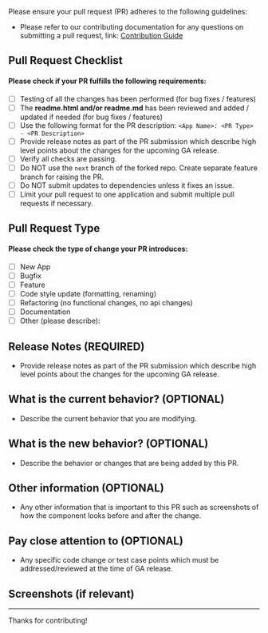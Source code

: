 
Please ensure your pull request (PR) adheres to the following guidelines:

- Please refer to our contributing documentation for any questions on submitting a pull request, link: [Contribution Guide](https://github.com/phantomcyber/phantom-apps/blob/master/.github/CONTRIBUTING.md)

## Pull Request Checklist

#### Please check if your PR fulfills the following requirements:
- [ ] Testing of all the changes has been performed (for bug fixes / features)
- [ ] The **readme.html and/or readme.md** has been reviewed and added / updated if needed (for bug fixes / features)
- [ ] Use the following format for the PR description: `<App Name>: <PR Type> - <PR Description>`
- [ ] Provide release notes as part of the PR submission which describe high level points about the changes for the upcoming GA release.
- [ ] Verify all checks are passing.
- [ ] Do NOT use the `next` branch of the forked repo. Create separate feature branch for raising the PR.
- [ ] Do NOT submit updates to dependencies unless it fixes an issue.
- [ ] Limit your pull request to one application and submit multiple pull requests if necessary.
## Pull Request Type

#### Please check the type of change your PR introduces:
- [ ] New App
- [ ] Bugfix
- [ ] Feature
- [ ] Code style update (formatting, renaming)
- [ ] Refactoring (no functional changes, no api changes)
- [ ] Documentation
- [ ] Other (please describe): 

## Release Notes (REQUIRED)
- Provide release notes as part of the PR submission which describe high level points about the changes for the upcoming GA release.

## What is the current behavior? (OPTIONAL)
- Describe the current behavior that you are modifying.

## What is the new behavior? (OPTIONAL)
- Describe the behavior or changes that are being added by this PR.


## Other information (OPTIONAL)
- Any other information that is important to this PR such as screenshots of how the component looks before and after the change.

## Pay close attention to (OPTIONAL)
- Any specific code change or test case points which must be addressed/reviewed at the time of GA release.

## Screenshots (if relevant)

---
Thanks for contributing!
